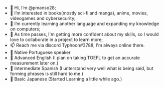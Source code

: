 - 👋 Hi, I’m @pmanso28;
- 👀 I’m interested in books(mostly sci-fi and manga), anime, movies, videogames and cybersecurity;
- 🌱 I’m currently learning another language and expanding my knowledge on computers;
- 💞️ As time passes, I'm getting more confident about my skills, so I would love to collaborate in a project to learn more;
- 📫 Reach me via discord Typhoon#3788, I'm always online there.
- 📕 Native Portuguese speaker
- 📗 Advanced English (I plan on taking TOEFL to get an accurate measurement later on.)
- 📘 Intermediate Spanish (I unterstand very well what is being said, but forming phrases is still hard to me.)
- 📙 Basic Japanese (Started Learning a little while ago.)
